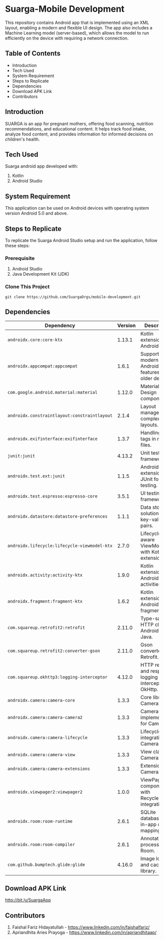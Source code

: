 # Suarga-Mobile Development
This repository contains Android app that is implemented using an XML layout, enabling a modern and flexible UI design. The app also includes a Machine Learning model (server-based), which allows the model to run efficiently on the device with requiring a network connection.

## Table of Contents
- Introduction
- Tech Used
- System Requirement
- Steps to Replicate
- Dependencies
- Download APK Link
- Contributors

## Introduction
SUARGA is an app for pregnant mothers, offering food scanning, nutrition recommendations, and educational content. It helps track food intake, analyze food content, and provides information for informed decisions on children's health.

## Tech Used
Suarga android app developed with:
1. Kotlin
2. Android Studio

## System Requirement
This application can be used on Android devices with operating system version Android 5.0 and above.

## Steps to Replicate
To replicate the Suarga Android Studio setup and run the application, follow these steps:

### Prerequisite
1. Android Studio
2. Java Development Kit (JDK)

### Clone This Project
   ```
   git clone https://github.com/SuargaOrgs/mobile-development.git
   ```

## Dependencies
| Dependency                                              | Version  | Description                                                                 |
|---------------------------------------------------------|----------|-----------------------------------------------------------------------------|
| `androidx.core:core-ktx`                                | 1.13.1   | Kotlin extensions for Android core.                                         |
| `androidx.appcompat:appcompat`                          | 1.6.1    | Support for modern Android features on older devices.                       |
| `com.google.android.material:material`                  | 1.12.0   | Material Design components.                                                 |
| `androidx.constraintlayout:constraintlayout`            | 2.1.4    | Layout manager for complex layouts.                                         |
| `androidx.exifinterface:exifinterface`                  | 1.3.7    | Handling EXIF tags in media files.                                          |
| `junit:junit`                                           | 4.13.2   | Unit testing framework.                                                     |
| `androidx.test.ext:junit`                               | 1.1.5    | Android extension of JUnit for testing.                                     |
| `androidx.test.espresso:espresso-core`                  | 3.5.1    | UI testing framework.                                                       |
| `androidx.datastore:datastore-preferences`              | 1.1.1    | Data storage solution for key-value pairs.                                  |
| `androidx.lifecycle:lifecycle-viewmodel-ktx`            | 2.7.0    | Lifecycle-aware ViewModel with Kotlin extensions.                           |
| `androidx.activity:activity-ktx`                        | 1.9.0    | Kotlin extensions for Android activities.                                   |
| `androidx.fragment:fragment-ktx`                        | 1.6.2    | Kotlin extensions for Android fragments.                                    |
| `com.squareup.retrofit2:retrofit`                       | 2.11.0   | Type-safe HTTP client for Android and Java.                                 |
| `com.squareup.retrofit2:converter-gson`                 | 2.11.0   | Gson converter for Retrofit.                                                |
| `com.squareup.okhttp3:logging-interceptor`              | 4.12.0   | HTTP request and response logging interceptor for OkHttp.                   |
| `androidx.camera:camera-core`                           | 1.3.3    | Core library for CameraX.                                                   |
| `androidx.camera:camera-camera2`                        | 1.3.3    | Camera2 implementation for CameraX.                                         |
| `androidx.camera:camera-lifecycle`                      | 1.3.3    | Lifecycle integration for CameraX.                                          |
| `androidx.camera:camera-view`                           | 1.3.3    | View class for CameraX.                                                     |
| `androidx.camera:camera-extensions`                     | 1.3.3    | Extensions for CameraX.                                                     |
| `androidx.viewpager2:viewpager2`                        | 1.0.0    | ViewPager component with RecyclerView integration.                          |
| `androidx.room:room-runtime`                            | 2.6.1    | SQLite database with in-app objects mapping.                                |
| `androidx.room:room-compiler`                           | 2.6.1    | Annotation processor for Room.                                              |
| `com.github.bumptech.glide:glide`                       | 4.16.0   | Image loading and caching library.                                          |

## Download APK Link
http://bit.ly/SuargaApp

## Contributors
1. Faishal Fariz Hidayatullah - https://www.linkedin.com/in/faishalfariz/
2. Apriandhita Aries Prayoga - https://www.linkedin.com/in/apriandhitaap/
